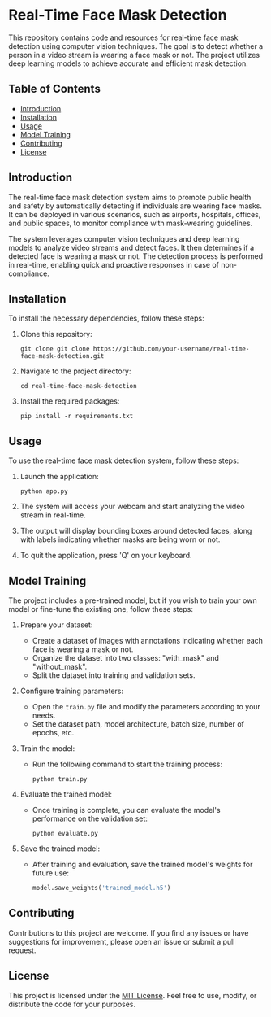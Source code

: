 
# Real-Time Face Mask Detection

This repository contains code and resources for real-time face mask detection using computer vision techniques. The goal is to detect whether a person in a video stream is wearing a face mask or not. The project utilizes deep learning models to achieve accurate and efficient mask detection.

## Table of Contents
- [Introduction](#introduction)
- [Installation](#installation)
- [Usage](#usage)
- [Model Training](#model-training)
- [Contributing](#contributing)
- [License](#license)

## Introduction
The real-time face mask detection system aims to promote public health and safety by automatically detecting if individuals are wearing face masks. It can be deployed in various scenarios, such as airports, hospitals, offices, and public spaces, to monitor compliance with mask-wearing guidelines.

The system leverages computer vision techniques and deep learning models to analyze video streams and detect faces. It then determines if a detected face is wearing a mask or not. The detection process is performed in real-time, enabling quick and proactive responses in case of non-compliance.

## Installation
To install the necessary dependencies, follow these steps:

1. Clone this repository:
   ```
   git clone git clone https://github.com/your-username/real-time-face-mask-detection.git
   ```

2. Navigate to the project directory:
   ```
   cd real-time-face-mask-detection
   ```

3. Install the required packages:
   ```
   pip install -r requirements.txt
   ```

## Usage
To use the real-time face mask detection system, follow these steps:

1. Launch the application:
   ```
   python app.py
   ```

2. The system will access your webcam and start analyzing the video stream in real-time.

3. The output will display bounding boxes around detected faces, along with labels indicating whether masks are being worn or not.

4. To quit the application, press 'Q' on your keyboard.

## Model Training
The project includes a pre-trained model, but if you wish to train your own model or fine-tune the existing one, follow these steps:

1. Prepare your dataset:
   - Create a dataset of images with annotations indicating whether each face is wearing a mask or not.
   - Organize the dataset into two classes: "with_mask" and "without_mask".
   - Split the dataset into training and validation sets.

2. Configure training parameters:
   - Open the `train.py` file and modify the parameters according to your needs.
   - Set the dataset path, model architecture, batch size, number of epochs, etc.

3. Train the model:
   - Run the following command to start the training process:
     ```
     python train.py
     ```

4. Evaluate the trained model:
   - Once training is complete, you can evaluate the model's performance on the validation set:
     ```
     python evaluate.py
     ```

5. Save the trained model:
   - After training and evaluation, save the trained model's weights for future use:
     ```python
     model.save_weights('trained_model.h5')
     ```

## Contributing
Contributions to this project are welcome. If you find any issues or have suggestions for improvement, please open an issue or submit a pull request.

## License
This project is licensed under the [MIT License](LICENSE). Feel free to use, modify, or distribute the code for your purposes.
